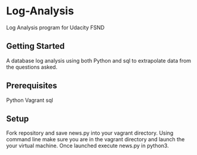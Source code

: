 # Log-Analysis
Log Analysis program for Udacity FSND

<h2>Getting Started</h2>

A database log analysis using both Python and sql to extrapolate data from the
questions asked.

<h2>Prerequisites</h2>

Python
Vagrant
sql

<h2>Setup</h2>

Fork repository and save news.py into your vagrant directory. Using command line
make sure you are in the vagrant directory and launch the your virtual machine.
Once launched execute news.py in python3.  
